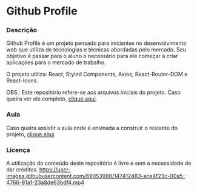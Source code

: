 # Github Profile

### Descrição

Github Profile é um projeto pensado para iniciantes no desenvolvimento web que utiliza de tecnologias e técnicas abordadas pelo mercado. Seu objetivo é passar para o aluno o necessário para ele começar a criar aplicações para o mercado de trabalho.

O projeto utiliza: React, Styled Components, Axios, React-Router-DOM e React-Icons.

OBS.: Este repositório refere-se aos arquivos iniciais do projeto. Caso queira ver ele completo, [clique aqui](https://github.com/anthonyvii27/ytb-github-profile-final).

### Aula

Caso queira assistir a aula onde é ensinada a construir o restante do projeto, [clique aqui](https://www.youtube.com/watch?v=kqp1lNnv6K8)

### Licença

A utilização do conteúdo deste repositório é livre e sem a necessidade de dar créditos.
https://user-images.githubusercontent.com/69053988/147412483-ace4f23c-00a5-4766-81a1-23a8de63bdf4.mp4
